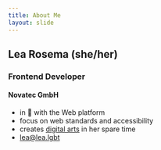 ```yaml
---
title: About Me
layout: slide
---
```

## Lea Rosema (she/her)

### Frontend Developer

#### Novatec GmbH

- in <span role="img" aria-label="love">💖</span> with the Web platform
- focus on web standards and accessibility
- creates [digital arts](htttps://codepen.io/learosema) in her spare time
- [lea@lea.lgbt](https://lea.lgbt/@lea)

